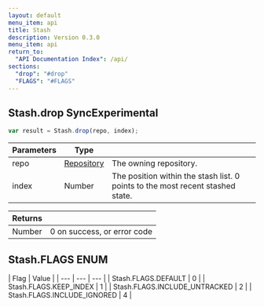 ```yaml
---
layout: default
menu_item: api
title: Stash
description: Version 0.3.0
menu_item: api
return_to:
  "API Documentation Index": /api/
sections:
  "drop": "#drop"
  "FLAGS": "#FLAGS"
---
```


## <a name="drop"></a><span>Stash.</span>drop <span class="tags"><span class="sync">Sync</span><span class="experimental">Experimental</span></span>

```js
var result = Stash.drop(repo, index);
```

| Parameters | Type |   |
| --- | --- | --- |
| repo | [Repository](/api/repository/) | The owning repository. |
| index | Number | The position within the stash list. 0 points to the most recent stashed state. |

| Returns |  |
| --- | --- |
| Number |  0 on success, or error code |

## <a name="FLAGS"></a><span>Stash.</span>FLAGS <span class="tags"><span class="enum">ENUM</span></span>

| Flag | Value |
| --- | --- | --- |
| <span>Stash.FLAGS.</span>DEFAULT | 0 |
| <span>Stash.FLAGS.</span>KEEP_INDEX | 1 |
| <span>Stash.FLAGS.</span>INCLUDE_UNTRACKED | 2 |
| <span>Stash.FLAGS.</span>INCLUDE_IGNORED | 4 |

